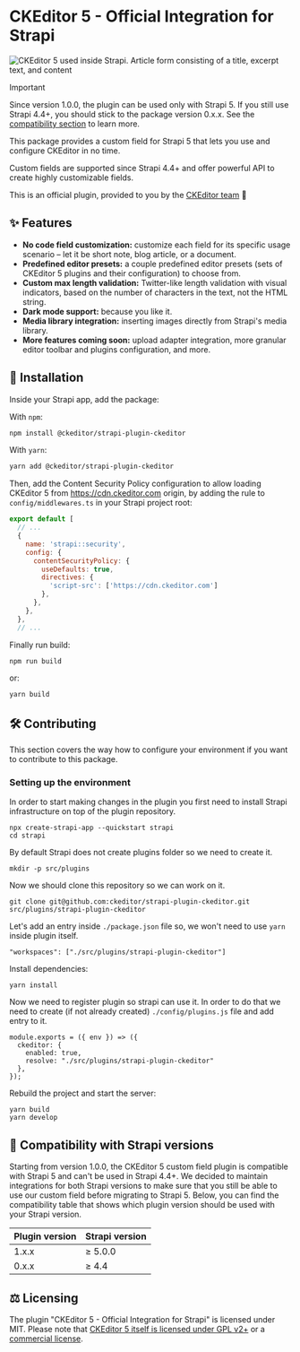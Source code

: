 # CKEditor 5 - Official Integration for Strapi

<img src="https://user-images.githubusercontent.com/156149/192792402-4bb1e040-6f8c-49be-af90-fd35fd3a4c66.png" alt="CKEditor 5 used inside Strapi. Article form consisting of a title, excerpt text, and content">

> [!IMPORTANT]  
> Since version 1.0.0, the plugin can be used only with Strapi 5. If you still use Strapi 4.4+, you should stick to the package version 0.x.x. See the [compatibility section](#compatibility) to learn more.

This package provides a custom field for Strapi 5 that lets you use and configure CKEditor in no time.

Custom fields are supported since Strapi 4.4+ and offer powerful API to create highly customizable fields.

This is an official plugin, provided to you by the [CKEditor team](https://ckeditor.com) 👋

## <a id="features"></a>✨ Features

* **No code field customization:** customize each field for its specific usage scenario – let it be short note, blog article, or a document.
* **Predefined editor presets:** a couple predefined editor presets (sets of CKEditor 5 plugins and their configuration) to choose from.
* **Custom max length validation:** Twitter-like length validation with visual indicators, based on the number of characters in the text, not the HTML string.
* **Dark mode support:** because you like it.
* **Media library integration:** inserting images directly from Strapi's media library.
* **More features coming soon:** upload adapter integration, more granular editor toolbar and plugins configuration, and more.

## <a id="installation"></a>🔧 Installation

Inside your Strapi app, add the package:

With `npm`:

```bash
npm install @ckeditor/strapi-plugin-ckeditor
```

With `yarn`:

```bash
yarn add @ckeditor/strapi-plugin-ckeditor
```

Then, add the Content Security Policy configuration to allow loading CKEditor 5 from https://cdn.ckeditor.com origin, by adding the rule to `config/middlewares.ts` in your Strapi project root:

```js
export default [
  // ...
  {
    name: 'strapi::security',
    config: {
      contentSecurityPolicy: {
        useDefaults: true,
        directives: {
          'script-src': ['https://cdn.ckeditor.com']
        },
      },
    },
  },
  // ...
```

Finally run build:

```bash
npm run build
```

or:

```bash
yarn build
```

## <a id="contributing"></a>🛠 Contributing

This section covers the way how to configure your environment if you want to contribute to this package.

### Setting up the environment

In order to start making changes in the plugin you first need to install Strapi infrastructure on top of the plugin repository.

```
npx create-strapi-app --quickstart strapi
cd strapi
```

By default Strapi does not create plugins folder so we need to create it.

```
mkdir -p src/plugins
```

Now we should clone this repository so we can work on it.

```
git clone git@github.com:ckeditor/strapi-plugin-ckeditor.git src/plugins/strapi-plugin-ckeditor
```

Let's add an entry inside `./package.json` file so, we won't need to use `yarn` inside plugin itself.

```
"workspaces": ["./src/plugins/strapi-plugin-ckeditor"]
```

Install dependencies:

```
yarn install
```

Now we need to register plugin so strapi can use it. In order to do that we need
to create (if not already created) `./config/plugins.js` file and add entry to it.

```
module.exports = ({ env }) => ({
  ckeditor: {
    enabled: true,
    resolve: "./src/plugins/strapi-plugin-ckeditor"
  },
});
```

Rebuild the project and start the server:

```
yarn build
yarn develop
```

## <a id="compatibility"></a>🧩 Compatibility with Strapi versions

Starting from version 1.0.0, the CKEditor 5 custom field plugin is compatible with Strapi 5 and can't be used in Strapi 4.4+. We decided to maintain integrations for both Strapi versions to make sure that you still be able to use our custom field before migrating to Strapi 5. Below, you can find the compatibility table that shows which plugin version should be used with your Strapi version.

 <table>
    <thead>
        <tr>
            <th>
                Plugin version
            </th>
            <th>
                Strapi version
            </th>
        </tr>
    </thead>
    <tbody>
        <tr>
            <td>
                1.x.x
            </td>
            <td>
                ≥ 5.0.0
            </td>
        </tr>
        <tr>
            <td>
                0.x.x
            </td>
            <td>
                ≥ 4.4
            </td>
        </tr>
    </tbody>
</table>

## <a id="licensing"></a>⚖️ Licensing

The plugin "CKEditor 5 - Official Integration for Strapi" is licensed under MIT. Please note that [CKEditor 5 itself is licensed under GPL v2+](https://ckeditor.com/legal/ckeditor-oss-license/?utm_campaign=strapi-integration&utm_source=ck-github&utm_medium=referral) or a [commercial license](https://ckeditor.com/pricing/?utm_campaign=strapi-integration&utm_source=ck-github&utm_medium=referral).
